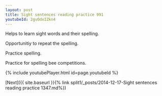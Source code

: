 ```yaml
---
layout: post
title: Sight sentences reading practice 991
youtubeId: 2gvOdxIZkn4
---
```

 
 
Helps to learn sight words and their spelling.

Opportunitiy to repeat the spelling. 

Practice spelling. 
 
Practice for spelling bee competitions. 
 
{% include youtubePlayer.html id=page.youtubeId %}
 
 

[Next]({{ site.baseurl }}{% link  split1/_posts/2014-12-17-Sight sentences reading practice 1347.md%})
 
